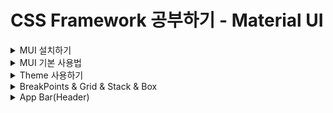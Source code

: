 # CSS Framework 공부하기 - Material UI

<details>
<summary>MUI 설치하기</summary>

> Material UI는 Google의 Material Design을 구현하는 오픈 소스 React Component 라이브러리이다.;

#### 설치 방법
```bash
npm install @mui/material @emotion/react @emotion/styled

npm install @mui/material @mui/styled-engine-sc styled-components
```
- 두 개의 설치 방법이 있지만 기본적으로 MUI 컴포넌트를 위한 스타일링을 생성할 때 사용되는 기본 스타일 라이브러리는 emotion이다.
  - 왜냐하면 SSR 환경에서 styled component를 MUI를 위한 엔진으로 사용할 때 아직 에러가 있을 수 있기 때문

```html
<link
    rel="stylesheet"
    href="https://fonts.googleapis.com/css?family=Roboto:300,400,500,700&display=swap"
/>
<style>
      * {
        font-family: "Roboto", sans-serif;
      }
    </style>
```
- 폰트는 index.html에 넣어서 적용해준다.

- 아이콘을 위한 모듈 설치
```bash
npm install @mui/icons-material
```
</details>

<details>
<summary>MUI 기본 사용법</summary>

### 버튼 사용법
![Alt text](/react/react-material-ui-app/readme_img/image.png)
- MUI에서 제공하는 버튼을 사용하고 싶은 경우 Button을 import 해서 사용하면 된다.

![Alt text](readme_img/image-1.png)
![Alt text](readme_img/image-2.png)
- variant props에 따라서 스타일링이 차이가 난다.
- variant뿐 아니라 아주 많은 props가 존재하는데 그것은 페이지 아래로 내려가보면 API에 자세히 나와있다. [...Go!](https://mui.com/material-ui/api/button/#props)

### [버튼에 아이콘](https://mui.com/material-ui/react-button/#buttons-with-icons-and-label)을 넣으려면?

### 버튼 색깔 바꾸기
![Alt text](readme_img/image-3.png)

> 커스텀 버튼을 만드려면?
>![Alt text](readme_img/image-4.png)

### TypoGraphy 사용법
- 한 번에 너무 많은 유형의 크기와 스타일을 사용하면 레이아웃이 손상될 수 있다.
- Typographic scale에는 레이아웃 그리드와 함께 잘 작동하는 제한된 유형 크기 세트가 있다.
```javascript
<Typography variant="h1" component="div" gutterBottom>
    h1. Heading
</Typography>
```
- h1 스타일을 사용하고 div 태그를 사용한다.
![Alt text](readme_img/image-5.png)

</details>

<details>
<summary>Theme 사용하기</summary>

> 테마는 구성 요소의 색상, 표면의 어두움, 그림자 수준, 잉크 요소의 적절한 불투명도 등을 지정한다. <br />
> 테마를 사용하면 앱에 일관된 톤을 적용할 수 있으며 이를 통해 비즈니스 또는 브랜드의 특정 요구 사항을 충족하기 위해 프로젝트의 모든 디자인 측면을 사용자 지정할 수 있다. <br />
> 앱 간의 일관성을 높이기 위해 밝은 테마와 어두운 테마를 선택할 수 있다. 기본적으로 구성 요소는 밝은 테마 유형을 사용한다.

### 커스텀 테마를 만들어 사용하기
![Alt text](readme_img/image-6.png)
```javascript
import { createTheme } from '@mui/material/styles';
import { green, purple } from '@mui/material/colors';

export const theme = createTheme({
  palette: {
    primary: {
      main: purple[500], 
    },
    secondary: {
      main: green[500],
    }
  }
})
```

#### 커스텀 버튼에 테마 적용
![Alt text](readme_img/image-7.png)

</details>

<details>
<summary>BreakPoints & Grid & Stack & Box</summary>

### [Breakpoints](https://mui.com/material-ui/customization/breakpoints/)를 이용한 반응형 구현하기
- 최적의 사용자 경험을 위해 MUI 인터페이스는 다양한 중단점에서 레이아웃을 조정할 수 있어야 한다.
- 중단점은 반응형으로 만들기 위해 다양한 구성 요소에서 내부적으로 사용되지만 Grid 구성 요소를 통해 응용 프로그램의 레이아웃을 제어하는 데 사용할 수도 있다.
![Alt text](readme_img/image-8.png)

#### 테마를 이용한 커스텀 breakpoint 생성
```javascript
const theme = createTheme({
  breakpoints: {
    values: {
      xs: 0,
      sm: 600,
      md: 900,
      lg: 1200,
      xl: 1536,
    }
  }
})
```

<br />

### [Grid](https://mui.com/material-ui/react-grid/#main-content)
- MUI 디자인 반응형 레이아웃 그리드는 화면 크기와 방향에 맞게 조정되어 레이아웃 전체에서 일관성을 보장한다.
![Alt text](readme_img/image-9.png)
![Alt text](readme_img/image-10.png)

<br />

### [Stack](https://mui.com/material-ui/react-stack/)
- Stack 구성 요소는 각 자식 사이에 선택적 간격 또는 구분선을 사용하여 수직 또는 수평 축을 따라 직계 자식의 레이아웃을 관리한다.
- 스택은 1차원 레이아웃과 관련된 반면 그리드는 2차원 레이아웃을 처리한다.
- 기본 방향은 자식을 세트로 쌓는 열이다.
[Title](.gitignore)

<br />

### [Box](https://mui.com/material-ui/react-box/)
- Box 구성 요소는 대부분의 CSS 유틸리티 요구 사항에 대한 래퍼 구성 요소 역할을 한다.
![Alt text](readme_img/image-12.png)

#### flex
- 이것은 flex-grow, flex-shrink 및 flex-basis가 결합된 약어이다.
- 두 번째 및 세 번째 매개변수(flex-shrink 및 flex-basis)는 선택 사항이다.
- 기본값은 0 1 auto이지만 flex: 5;와 같이 단일 숫자 값으로 설정하면 flex-basis가 0%로 변경되므로 flex-grow: 5를 설정하는 것과 같다.
- 플렉스 수축: 1; 플렉스 기반: 0%;
![Alt text](readme_img/image-13.png)

</details>

<details>
<summary>App Bar(Header)</summary>

> 상단 앱 바는 현재 화면과 관련된 콘텐츠 및 작업을 제공한다. 브랜딩, 화면 제목, 탐색 및 작업에 사용된다.;

[AppBar](https://mui.com/material-ui/react-app-bar/#main-content)

```javascript
// Example
<Box sx={{ flexGrow: 1 }}>
  <AppBar position="static">
    <Toolbar>
      <IconButton
        size="large"
        edge="start"
        color="inherit"
        aria-label="menu"
        sx={{ mr: 2 }}
      >
        <MenuIcon />
      </IconButton>
      <Typography variant="h6" component="div" sx={{ flexGrow: 1 }}>
        News
      </Typography>
      <Button color="inherit">Login</Button>
    </Toolbar>
  </AppBar>
</Box>
```
</details>